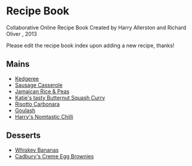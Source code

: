Recipe Book
===========
Collaborative Online Recipe Book
Created by Harry Allerston and Richard Oliver , 2013

Please edit the recipe book index upon adding a new recipe, thanks!

## Mains
* [Kedgeree](mains/buttery_kedgeree.md)
* [Sausage Casserole](mains/great-sausage-casserole.md)
* [Jamaican Rice & Peas](mains/JamaicanRiceAndPeas.md)
* [Katie's tasty Butternut Squash Curry](mains/butternut_squash_curry.md)
* [Risotto Carbonara](mains/risotto_carbonara.md)
* [Goulash](mains/goulash.md)
* [Harry's Nomtastic Chilli](mains/harrys_nomtastic_chilli.md)

## Desserts

* [Whiskey Bananas](desserts/whiskey_bananas.md)
* [Cadbury's Creme Egg Brownies](desserts/creme-egg-brownies.md)

